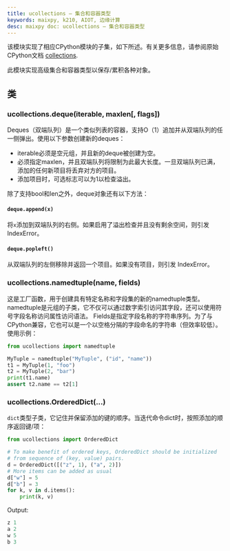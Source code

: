 ```yaml
---
title: ucollections – 集合和容器类型
keywords: maixpy, k210, AIOT, 边缘计算
desc: maixpy doc: ucollections – 集合和容器类型
---
```





该模块实现了相应CPython模块的子集，如下所述。有关更多信息，请参阅原始CPython文档 [collections](https://docs.python.org/3.5/library/collections.html#module-collections).

此模块实现高级集合和容器类型以保存/累积各种对象。

## 类

### ucollections.deque(iterable, maxlen[, flags])

Deques（双端队列）是一个类似列表的容器，支持O（1）追加并从双端队列的任一侧弹出。使用以下参数创建新的deques：

* iterable必须是空元组，并且新的deque被创建为空。
* 必须指定maxlen，并且双端队列将限制为此最大长度。一旦双端队列已满，添加的任何新项目将丢弃对方的项目。
* 添加项目时，可选标志可以为1以检查溢出。

除了支持bool和len之外，deque对象还有以下方法：

#### `deque.append(x)`

将`x`添加到双端队列的右侧。如果启用了溢出检查并且没有剩余空间，则引发 IndexError。

#### `deque.popleft()`

从双端队列的左侧移除并返回一个项目。如果没有项目，则引发 IndexError。

### ucollections.namedtuple(name, fields)

这是工厂函数，用于创建具有特定名称和字段集的新的namedtuple类型。 namedtuple是元组的子类，它不仅可以通过数字索引访问其字段，还可以使用符号字段名称访问属性访问语法。 Fields是指定字段名称的字符串序列。为了与CPython兼容，它也可以是一个以空格分隔的字段命名的字符串（但效率较低）。使用示例：

```python
from ucollections import namedtuple

MyTuple = namedtuple("MyTuple", ("id", "name"))
t1 = MyTuple(1, "foo")
t2 = MyTuple(2, "bar")
print(t1.name)
assert t2.name == t2[1]
```

### ucollections.OrderedDict(...)

`dict`类型子类，它记住并保留添加的键的顺序。当迭代命令dict时，按照添加的顺序返回键/项：

```python
from ucollections import OrderedDict

# To make benefit of ordered keys, OrderedDict should be initialized
# from sequence of (key, value) pairs.
d = OrderedDict([("z", 1), ("a", 2)])
# More items can be added as usual
d["w"] = 5
d["b"] = 3
for k, v in d.items():
    print(k, v)
```

Output:

```python
z 1
a 2
w 5
b 3
```




